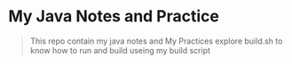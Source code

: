 # My Java Notes and Practice 


> This repo contain my java notes and My Practices 
> explore build.sh to know how to run and build useing my build script 
